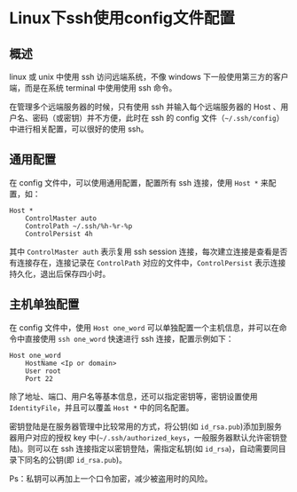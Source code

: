 # Linux下ssh使用config文件配置

## 概述

linux 或 unix 中使用 ssh 访问远端系统，不像 windows 下一般使用第三方的客户端，而是在系统 terminal 中使用使用 ssh 命令。

在管理多个远端服务器的时候，只有使用 ssh 并输入每个远端服务器的 Host 、用户名、密码（或密钥）并不方便，此时在 ssh 的 config 文件（`~/.ssh/config`）中进行相关配置，可以很好的使用 ssh。


## 通用配置 

在 config 文件中，可以使用通用配置，配置所有 ssh 连接，使用 `Host *` 来配置，如：

```
Host *
    ControlMaster auto
    ControlPath ~/.ssh/%h-%r-%p
    ControlPersist 4h
``` 
其中 `ControlMaster auth` 表示复用 ssh session 连接，每次建立连接是查看是否有连接存在，连接记录在 `ControlPath` 对应的文件中，`ControlPersist` 表示连接持久化，退出后保存四小时。


## 主机单独配置

在 config 文件中，使用 `Host one_word` 可以单独配置一个主机信息，并可以在命令中直接使用 `ssh one_word` 快速进行 ssh 连接，配置示例如下：
```
Host one_word
    HostName <Ip or domain>
    User root
    Port 22
```
除了地址、端口、用户名等基本信息，还可以指定密钥等，密钥设置使用 `IdentityFile`，并且可以覆盖 `Host *` 中的同名配置。

密钥登陆是在服务器管理中比较常用的方式，将公钥(如 `id_rsa.pub`)添加到服务器用户对应的授权 key 中(`~/.ssh/authorized_keys`，一般服务器默认允许密钥登陆)。则可以在 ssh 连接指定以密钥登陆，需指定私钥(如 `id_rsa`)，自动需要同目录下同名的公钥(即 `id_rsa.pub`)。

Ps：私钥可以再加上一个口令加密，减少被盗用时的风险。

